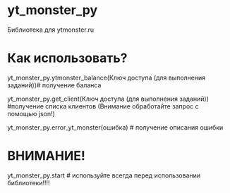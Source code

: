# yt_monster_py
Библиотека для ytmonster.ru
# Как использовать?

yt_monster_py.ytmonster_balance(Ключ доступа (для выполнения заданий))# получение баланса

yt_monster_py.get_client(Ключ доступа (для выполнения заданий)) #получение списка клиентов (Внимание обработайте запрос с помощью json!)

yt_monster_py.error_yt_monster(ошибка) # получение описания ошибки
# ВНИМАНИЕ!
yt_monster_py.start # используйте всегда перед использовании библиотеки!!!!
